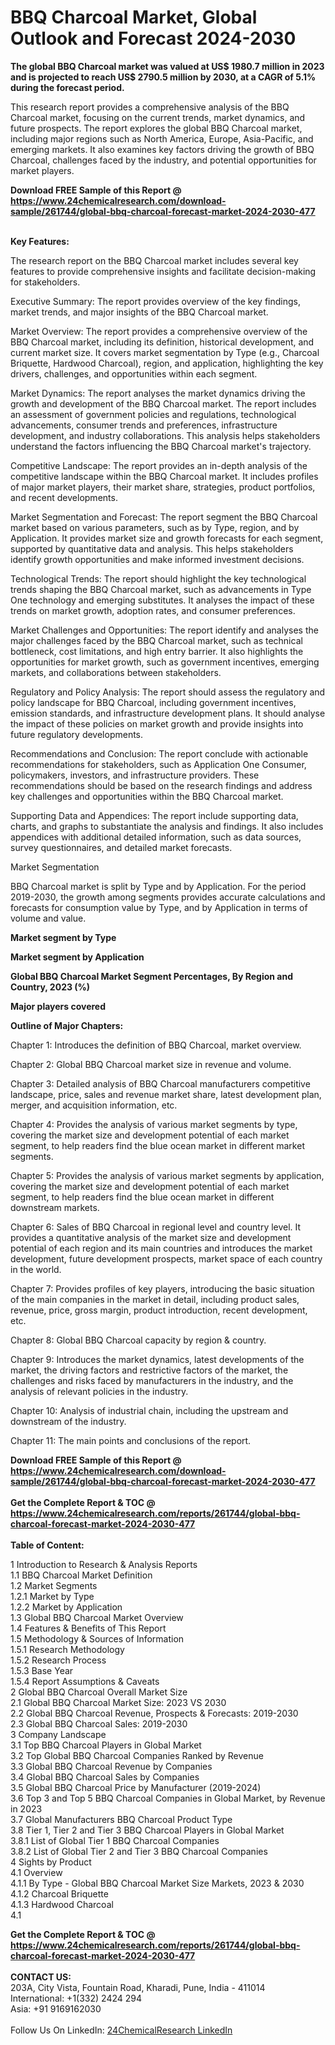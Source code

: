 <h1>BBQ Charcoal Market, Global Outlook and Forecast 2024-2030</h1><p><strong>The global BBQ Charcoal market was valued at US$ 1980.7 million in 2023 and is projected to reach US$ 2790.5 million by 2030, at a CAGR of 5.1% during the forecast period.</strong></p><p>
</p><p>This research report provides a comprehensive analysis of the BBQ Charcoal market, focusing on the current trends, market dynamics, and future prospects. The report explores the global BBQ Charcoal market, including major regions such as North America, Europe, Asia-Pacific, and emerging markets. It also examines key factors driving the growth of BBQ Charcoal, challenges faced by the industry, and potential opportunities for market players.</p><div><b>Download FREE Sample of this Report @ 
            <a href="https://www.24chemicalresearch.com/download-sample/261744/global-bbq-charcoal-forecast-market-2024-2030-477">
            https://www.24chemicalresearch.com/download-sample/261744/global-bbq-charcoal-forecast-market-2024-2030-477</a></b></div><br><p>
<strong>Key Features:</strong></p><p>
The research report on the BBQ Charcoal market includes several key features to provide comprehensive insights and facilitate decision-making for stakeholders.</p><p>
Executive Summary: The report provides overview of the key findings, market trends, and major insights of the BBQ Charcoal market.</p><p>
Market Overview: The report provides a comprehensive overview of the BBQ Charcoal market, including its definition, historical development, and current market size. It covers market segmentation by Type (e.g., Charcoal Briquette, Hardwood Charcoal), region, and application, highlighting the key drivers, challenges, and opportunities within each segment.</p><p>
Market Dynamics: The report analyses the market dynamics driving the growth and development of the BBQ Charcoal market. The report includes an assessment of government policies and regulations, technological advancements, consumer trends and preferences, infrastructure development, and industry collaborations. This analysis helps stakeholders understand the factors influencing the BBQ Charcoal market's trajectory.</p><p>
Competitive Landscape: The report provides an in-depth analysis of the competitive landscape within the BBQ Charcoal market. It includes profiles of major market players, their market share, strategies, product portfolios, and recent developments.</p><p>
Market Segmentation and Forecast: The report segment the BBQ Charcoal market based on various parameters, such as by Type, region, and by Application. It provides market size and growth forecasts for each segment, supported by quantitative data and analysis. This helps stakeholders identify growth opportunities and make informed investment decisions.</p><p>
Technological Trends: The report should highlight the key technological trends shaping the BBQ Charcoal market, such as advancements in Type One technology and emerging substitutes. It analyses the impact of these trends on market growth, adoption rates, and consumer preferences.</p><p>
Market Challenges and Opportunities: The report identify and analyses the major challenges faced by the BBQ Charcoal market, such as technical bottleneck, cost limitations, and high entry barrier. It also highlights the opportunities for market growth, such as government incentives, emerging markets, and collaborations between stakeholders.</p><p>
Regulatory and Policy Analysis: The report should assess the regulatory and policy landscape for BBQ Charcoal, including government incentives, emission standards, and infrastructure development plans. It should analyse the impact of these policies on market growth and provide insights into future regulatory developments.</p><p>
Recommendations and Conclusion: The report conclude with actionable recommendations for stakeholders, such as Application One Consumer, policymakers, investors, and infrastructure providers. These recommendations should be based on the research findings and address key challenges and opportunities within the BBQ Charcoal market.</p><p>
Supporting Data and Appendices: The report include supporting data, charts, and graphs to substantiate the analysis and findings. It also includes appendices with additional detailed information, such as data sources, survey questionnaires, and detailed market forecasts.</p><p>
Market Segmentation</p><p>
BBQ Charcoal market is split by Type and by Application. For the period 2019-2030, the growth among segments provides accurate calculations and forecasts for consumption value by Type, and by Application in terms of volume and value.</p><p>
<strong>Market segment by Type</strong></p><p>
</p><p>
<strong>Market segment by Application</strong></p><p>
</p><p>
<strong>Global BBQ Charcoal Market Segment Percentages, By Region and Country, 2023 (%)</strong></p><p>
</p><p>
<strong>Major players covered</strong></p><p>
</p><p>
</p><p><strong>Outline of Major Chapters:</strong></p><p>
Chapter 1: Introduces the definition of BBQ Charcoal, market overview.</p><p>
Chapter 2: Global BBQ Charcoal market size in revenue and volume.</p><p>
Chapter 3: Detailed analysis of BBQ Charcoal manufacturers competitive landscape, price, sales and revenue market share, latest development plan, merger, and acquisition information, etc.</p><p>
Chapter 4: Provides the analysis of various market segments by type, covering the market size and development potential of each market segment, to help readers find the blue ocean market in different market segments.</p><p>
Chapter 5: Provides the analysis of various market segments by application, covering the market size and development potential of each market segment, to help readers find the blue ocean market in different downstream markets.</p><p>
Chapter 6: Sales of BBQ Charcoal in regional level and country level. It provides a quantitative analysis of the market size and development potential of each region and its main countries and introduces the market development, future development prospects, market space of each country in the world.</p><p>
Chapter 7: Provides profiles of key players, introducing the basic situation of the main companies in the market in detail, including product sales, revenue, price, gross margin, product introduction, recent development, etc.</p><p>
Chapter 8: Global BBQ Charcoal capacity by region &amp; country.</p><p>
Chapter 9: Introduces the market dynamics, latest developments of the market, the driving factors and restrictive factors of the market, the challenges and risks faced by manufacturers in the industry, and the analysis of relevant policies in the industry.</p><p>
Chapter 10: Analysis of industrial chain, including the upstream and downstream of the industry.</p><p>
Chapter 11: The main points and conclusions of the report.</p><div><b>Download FREE Sample of this Report @ 
            <a href="https://www.24chemicalresearch.com/download-sample/261744/global-bbq-charcoal-forecast-market-2024-2030-477">
            https://www.24chemicalresearch.com/download-sample/261744/global-bbq-charcoal-forecast-market-2024-2030-477</a></b></div><br><div><b>Get the Complete Report & TOC @ 
            <a href="https://www.24chemicalresearch.com/reports/261744/global-bbq-charcoal-forecast-market-2024-2030-477">
            https://www.24chemicalresearch.com/reports/261744/global-bbq-charcoal-forecast-market-2024-2030-477</a></b></div><br>
            <b>Table of Content:</b><p>1 Introduction to Research & Analysis Reports<br />
    1.1 BBQ Charcoal Market Definition<br />
    1.2 Market Segments<br />
        1.2.1 Market by Type<br />
        1.2.2 Market by Application<br />
    1.3 Global BBQ Charcoal Market Overview<br />
    1.4 Features & Benefits of This Report<br />
    1.5 Methodology & Sources of Information<br />
        1.5.1 Research Methodology<br />
        1.5.2 Research Process<br />
        1.5.3 Base Year<br />
        1.5.4 Report Assumptions & Caveats<br />
2 Global BBQ Charcoal Overall Market Size<br />
    2.1 Global BBQ Charcoal Market Size: 2023 VS 2030<br />
    2.2 Global BBQ Charcoal Revenue, Prospects & Forecasts: 2019-2030<br />
    2.3 Global BBQ Charcoal Sales: 2019-2030<br />
3 Company Landscape<br />
    3.1 Top BBQ Charcoal Players in Global Market<br />
    3.2 Top Global BBQ Charcoal Companies Ranked by Revenue<br />
    3.3 Global BBQ Charcoal Revenue by Companies<br />
    3.4 Global BBQ Charcoal Sales by Companies<br />
    3.5 Global BBQ Charcoal Price by Manufacturer (2019-2024)<br />
    3.6 Top 3 and Top 5 BBQ Charcoal Companies in Global Market, by Revenue in 2023<br />
    3.7 Global Manufacturers BBQ Charcoal Product Type<br />
    3.8 Tier 1, Tier 2 and Tier 3 BBQ Charcoal Players in Global Market<br />
        3.8.1 List of Global Tier 1 BBQ Charcoal Companies<br />
        3.8.2 List of Global Tier 2 and Tier 3 BBQ Charcoal Companies<br />
4 Sights by Product<br />
    4.1 Overview<br />
        4.1.1 By Type - Global BBQ Charcoal Market Size Markets, 2023 & 2030<br />
        4.1.2 Charcoal Briquette<br />
        4.1.3 Hardwood Charcoal<br />
        4.1</p><div><b>Get the Complete Report & TOC @ 
            <a href="https://www.24chemicalresearch.com/reports/261744/global-bbq-charcoal-forecast-market-2024-2030-477">
            https://www.24chemicalresearch.com/reports/261744/global-bbq-charcoal-forecast-market-2024-2030-477</a></b></div><br><b>CONTACT US:</b><br>
            203A, City Vista, Fountain Road, Kharadi, Pune, India - 411014<br>
            International: +1(332) 2424 294<br>
            Asia: +91 9169162030 <br><br>
            Follow Us On LinkedIn: <a href="https://www.linkedin.com/company/24chemicalresearch/">24ChemicalResearch LinkedIn</a>
